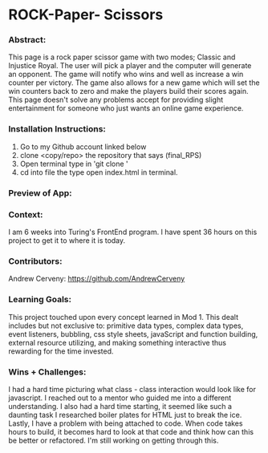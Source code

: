 
# ROCK-Paper- Scissors

### Abstract:
This page is a rock paper scissor game with two modes; Classic and Injustice Royal. The user will pick a player and the computer will generate an opponent. The game will notify who wins and well as increase a win counter per victory. The game also allows for a new game which will set the win counters back to zero and make the players build their scores again. This page doesn't solve any problems accept for providing slight entertainment for someone who just wants an online game experience.


### Installation Instructions:
1) Go to my Github account linked below
2) clone <copy/repo> the repository that says (final_RPS)
3) Open terminal type in 'git clone <copiedMaterial>'
4) cd into file the type open index.html in terminal.

### Preview of App:
[//]: <> (Provide ONE gif or screenshot of your application - choose the "coolest" piece of functionality to show off.)


### Context:
I am 6 weeks into Turing's FrontEnd program. I have spent 36 hours on this project to get it to where it is today.

### Contributors:
Andrew Cerveny: https://github.com/AndrewCerveny
### Learning Goals:
This project touched upon every concept learned in Mod 1. This dealt includes but not exclusive to: primitive data types, complex data types, event listeners, bubbling, css style sheets, javaScript and function building, external resource utilizing, and making something interactive thus rewarding for the time invested.  

### Wins + Challenges:
I had a hard time picturing what class - class interaction would look like for javascript. I reached out to a mentor who guided me into a different understanding. I also had a hard time starting, it seemed like such a daunting task I researched boiler plates for HTML just to break the ice. Lastly, I have a problem with being attached to code. When code takes hours to build, it becomes hard to look at that code and think how can this be better or refactored. I'm still working on getting through this.
